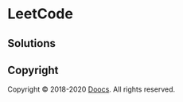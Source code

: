 # LeetCode

## Solutions


## Copyright
Copyright © 2018-2020 [Doocs](https://github.com/doocs). All rights reserved.